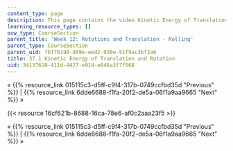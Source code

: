 ```yaml
---
content_type: page
description: This page contains the video Kinetic Energy of Translation and Rotation.
learning_resource_types: []
ocw_type: CourseSection
parent_title: 'Week 12: Rotations and Translation - Rolling'
parent_type: CourseSection
parent_uid: fbf76190-d89e-eed2-930e-51f9ac3bf2a6
title: 37.1 Kinetic Energy of Translation and Rotation
uid: 34137618-411d-4427-e914-e646a3f7f568
---
```


« {{% resource_link 015115c3-d5ff-c9f4-317b-0749ccfbd35d "Previous" %}} | {{% resource_link 6dde6688-f1fa-20f2-de5a-06f1a9aa9665 "Next" %}} »

{{< resource 16cf621b-8688-16ca-78e6-af0c2aaa23f5 >}}

« {{% resource_link 015115c3-d5ff-c9f4-317b-0749ccfbd35d "Previous" %}} | {{% resource_link 6dde6688-f1fa-20f2-de5a-06f1a9aa9665 "Next" %}} »